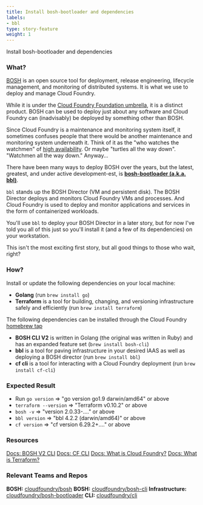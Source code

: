 ```yaml
---
title: Install bosh-bootloader and dependencies
labels:
- bbl
type: story-feature
weight: 1
---
```


Install bosh-bootloader and dependencies
### What?
[BOSH](http://bosh.io/docs/about.html) is an open source tool for deployment, release engineering, lifecycle management, and monitoring of distributed systems. It is what we use to deploy and manage Cloud Foundry.

While it is under the [Cloud Foundry Foundation umbrella](https://www.cloudfoundry.org/projects/#bosh), it is a distinct product. BOSH can be used to deploy just about any software and Cloud Foundry can (inadvisably) be deployed by something other than BOSH.

Since Cloud Foundry is a maintenance and monitoring system itself, it sometimes confuses people that there would be another maintenance and monitoring system underneath it. Think of it as the "who watches the watchmen" of [high availability](https://docs.cloudfoundry.org/concepts/high-availability.html). Or maybe "turtles all the way down". "Watchmen all the way down." Anyway...

There have been many ways to deploy BOSH over the years, but the latest, greatest, and under active development-est, is  **[bosh-bootloader (a.k.a. bbl)](https://github.com/cloudfoundry/bosh-bootloader)**.

`bbl` stands up the BOSH Director (VM and persistent disk). The BOSH Director deploys and monitors Cloud Foundry VMs and processes. And Cloud Foundry is used to deploy and monitor applications and services in the form of containerized workloads.

You'll use `bbl` to deploy your BOSH Director in a later story, but for now I've told you all of this just so you'll install it (and a few of its dependencies) on your workstation. 

This isn't the most exciting first story, but all good things to those who wait, right?

### How?
Install or update the following dependencies on your local machine:
* **Golang** (run `brew install go`)
* **Terraform** is a tool for building, changing, and versioning infrastructure safely and efficiently (run `brew install terraform`)

The following dependencies can be installed through the Cloud Foundry [homebrew tap](https://github.com/cloudfoundry/homebrew-tap)
* **BOSH CLI V2** is written in Golang (the original was written in Ruby) and has an expanded feature set (`brew install bosh-cli`)
* **bbl** is a tool for paving infrastructure in your desired IAAS as well as deploying a BOSH director (run `brew install bbl`)
* **cf cli** is a tool for interacting with a Cloud Foundry deployment (run `brew install cf-cli`)

### Expected Result
* Run `go version` => "go version go1.9 darwin/amd64" or above
* `terraform --version` => "Terraform v0.10.2" or above
* `bosh -v` => "version 2.0.33-...." or above
* `bbl version` => "bbl 4.2.2 (darwin/amd64)" or above
* `cf version` => "cf version 6.29.2+...." or above

### Resources
[Docs: BOSH V2 CLI](https://bosh.io/docs/cli-v2.html)
[Docs: CF CLI](http://docs.cloudfoundry.org/cf-cli/)
[Docs: What is Cloud Foundry?](https://www.cloudfoundry.org/platform/)
[Docs: What is Terraform?](https://www.terraform.io/intro/index.html)

### Relevant Teams and Repos
**BOSH:** [cloudfoundry/bosh](https://github.com/cloudfoundry/bosh)
**BOSH:** [cloudfoundry/bosh-cli](https://github.com/cloudfoundry/bosh-cli)
**Infrastructure:** [cloudfoundry/bosh-bootloader](https://github.com/cloudfoundry/bosh-bootloader)
**CLI:** [cloudfoundry/cli](https://github.com/cloudfoundry/cli)